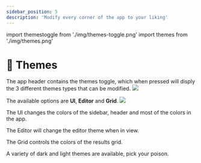```yaml
---
sidebar_position: 5
description: 'Modify every corner of the app to your liking'
---
```

import themestoggle from './img/themes-toggle.png'
import themes from './img/themes.png'

# 🎨 Themes

The app header contains the themes toggle, which when pressed will disply the 3 different themes types that can be modified.
<img src={themestoggle} width={500} />

The available options are **UI**, **Editor** and **Grid**.
<img src={themes} width={500} />


The UI changes the colors of the sidebar, header and most of the colors in the app.

The Editor will change the editor theme when in view.

The Grid controls the colors of the results grid.

A variety of dark and light themes are available, pick your poison.

